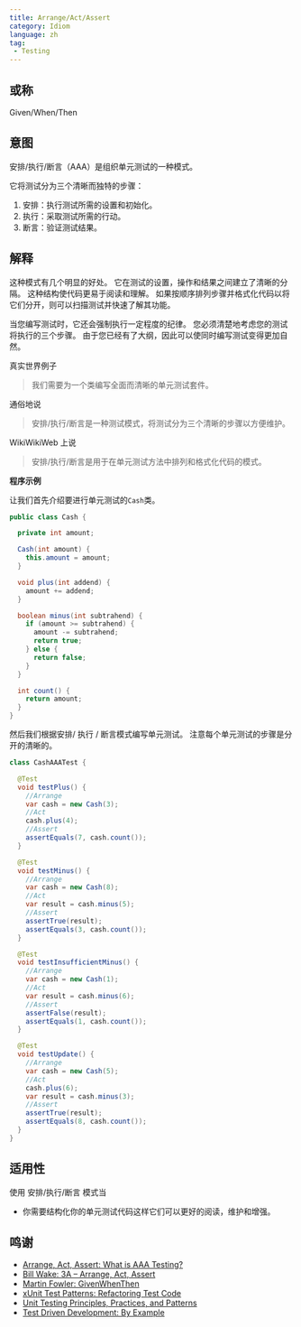```yaml
---
title: Arrange/Act/Assert
category: Idiom
language: zh
tag:
 - Testing
---
```


## 或称

Given/When/Then

## 意图

安排/执行/断言（AAA）是组织单元测试的一种模式。

它将测试分为三个清晰而独特的步骤：

1. 安排：执行测试所需的设置和初始化。
2. 执行：采取测试所需的行动。
3. 断言：验证测试结果。

## 解释

这种模式有几个明显的好处。 它在测试的设置，操作和结果之间建立了清晰的分隔。 这种结构使代码更易于阅读和理解。
如果按顺序排列步骤并格式化代码以将它们分开，则可以扫描测试并快速了解其功能。

当您编写测试时，它还会强制执行一定程度的纪律。 您必须清楚地考虑您的测试将执行的三个步骤。 由于您已经有了大纲，因此可以使同时编写测试变得更加自然。

真实世界例子

> 我们需要为一个类编写全面而清晰的单元测试套件。

通俗地说

> 安排/执行/断言是一种测试模式，将测试分为三个清晰的步骤以方便维护。

WikiWikiWeb 上说

> 安排/执行/断言是用于在单元测试方法中排列和格式化代码的模式。

**程序示例**

让我们首先介绍要进行单元测试的`Cash`类。

```java
public class Cash {

  private int amount;

  Cash(int amount) {
    this.amount = amount;
  }

  void plus(int addend) {
    amount += addend;
  }

  boolean minus(int subtrahend) {
    if (amount >= subtrahend) {
      amount -= subtrahend;
      return true;
    } else {
      return false;
    }
  }

  int count() {
    return amount;
  }
}
```

然后我们根据安排/ 执行 / 断言模式编写单元测试。 注意每个单元测试的步骤是分开的清晰的。

```java
class CashAAATest {

  @Test
  void testPlus() {
    //Arrange
    var cash = new Cash(3);
    //Act
    cash.plus(4);
    //Assert
    assertEquals(7, cash.count());
  }

  @Test
  void testMinus() {
    //Arrange
    var cash = new Cash(8);
    //Act
    var result = cash.minus(5);
    //Assert
    assertTrue(result);
    assertEquals(3, cash.count());
  }

  @Test
  void testInsufficientMinus() {
    //Arrange
    var cash = new Cash(1);
    //Act
    var result = cash.minus(6);
    //Assert
    assertFalse(result);
    assertEquals(1, cash.count());
  }

  @Test
  void testUpdate() {
    //Arrange
    var cash = new Cash(5);
    //Act
    cash.plus(6);
    var result = cash.minus(3);
    //Assert
    assertTrue(result);
    assertEquals(8, cash.count());
  }
}
```

## 适用性

使用 安排/执行/断言 模式当

* 你需要结构化你的单元测试代码这样它们可以更好的阅读，维护和增强。

## 鸣谢

* [Arrange, Act, Assert: What is AAA Testing?](https://blog.ncrunch.net/post/arrange-act-assert-aaa-testing.aspx)
* [Bill Wake: 3A – Arrange, Act, Assert](https://xp123.com/articles/3a-arrange-act-assert/)
* [Martin Fowler: GivenWhenThen](https://martinfowler.com/bliki/GivenWhenThen.html)
* [xUnit Test Patterns: Refactoring Test Code](https://www.amazon.com/gp/product/0131495054/ref=as_li_qf_asin_il_tl?ie=UTF8&tag=javadesignpat-20&creative=9325&linkCode=as2&creativeASIN=0131495054&linkId=99701e8f4af2f7e8dd50d720c9b63dbf)
* [Unit Testing Principles, Practices, and Patterns](https://www.amazon.com/gp/product/1617296279/ref=as_li_qf_asin_il_tl?ie=UTF8&tag=javadesignpat-20&creative=9325&linkCode=as2&creativeASIN=1617296279&linkId=74c75cf22a63c3e4758ae08aa0a0cc35)
* [Test Driven Development: By Example](https://www.amazon.com/gp/product/0321146530/ref=as_li_qf_asin_il_tl?ie=UTF8&tag=javadesignpat-20&creative=9325&linkCode=as2&creativeASIN=0321146530&linkId=5c63a93d8c1175b84ca5087472ef0e05)
